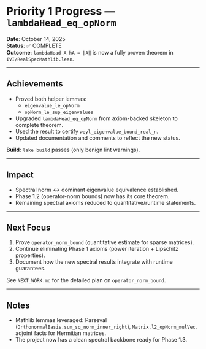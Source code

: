 # Priority 1 Progress — `lambdaHead_eq_opNorm`

**Date**: October 14, 2025  
**Status**: ✅ COMPLETE  
**Outcome**: `lambdaHead A hA = ‖A‖` is now a fully proven theorem in `IVI/RealSpecMathlib.lean`.

---

## Achievements

- Proved both helper lemmas:
  - `eigenvalue_le_opNorm`
  - `opNorm_le_sup_eigenvalues`
- Upgraded `lambdaHead_eq_opNorm` from axiom-backed skeleton to complete theorem.
- Used the result to certify `weyl_eigenvalue_bound_real_n`.
- Updated documentation and comments to reflect the new status.

**Build**: `lake build` passes (only benign lint warnings).

---

## Impact

- Spectral norm ↔ dominant eigenvalue equivalence established.
- Phase 1.2 (operator-norm bounds) now has its core theorem.
- Remaining spectral axioms reduced to quantitative/runtime statements.

---

## Next Focus

1. Prove `operator_norm_bound` (quantitative estimate for sparse matrices).
2. Continue eliminating Phase 1 axioms (power iteration + Lipschitz properties).
3. Document how the new spectral results integrate with runtime guarantees.

See `NEXT_WORK.md` for the detailed plan on `operator_norm_bound`.

---

## Notes

- Mathlib lemmas leveraged: Parseval (`OrthonormalBasis.sum_sq_norm_inner_right`), `Matrix.l2_opNorm_mulVec`, adjoint facts for Hermitian matrices.
- The project now has a clean spectral backbone ready for Phase 1.3.
